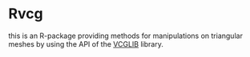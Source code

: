 Rvcg
====
this is an R-package providing methods for manipulations on triangular meshes by using the API of the [VCGLIB]( http://vcg.isti.cnr.it/~cignoni/newvcglib/html/) library.
